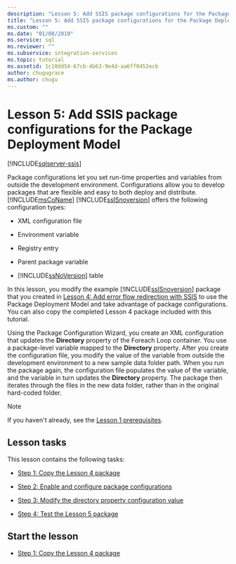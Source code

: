 ```yaml
---
description: "Lesson 5: Add SSIS package configurations for the Package Deployment Model"
title: "Lesson 5: Add SSIS package configurations for the Package Deployment Model | Microsoft Docs"
ms.custom: ""
ms.date: "01/08/2019"
ms.service: sql
ms.reviewer: ""
ms.subservice: integration-services
ms.topic: tutorial
ms.assetid: 1c10dd54-67cb-4b63-9e4d-aa6ff0452ecb
author: chugugrace
ms.author: chugu
---
```

# Lesson 5: Add SSIS package configurations for the Package Deployment Model

[!INCLUDE[sqlserver-ssis](../includes/applies-to-version/sqlserver-ssis.md)]



Package configurations let you set run-time properties and variables from outside the development environment. Configurations allow you to develop packages that are flexible and easy to both deploy and distribute. [!INCLUDE[msCoName](../includes/msconame-md.md)] [!INCLUDE[ssISnoversion](../includes/ssisnoversion-md.md)] offers the following configuration types:  
  
-   XML configuration file  
  
-   Environment variable  
  
-   Registry entry  
  
-   Parent package variable  
  
-   [!INCLUDE[ssNoVersion](../includes/ssnoversion-md.md)] table  
  
In this lesson, you modify the example [!INCLUDE[ssISnoversion](../includes/ssisnoversion-md.md)] package that you created in [Lesson 4: Add error flow redirection with SSIS](../integration-services/lesson-4-add-error-flow-redirection-with-ssis.md) to use the Package Deployment Model and take advantage of package configurations. You can also copy the completed Lesson 4 package  included with this tutorial. 

Using the Package Configuration Wizard, you create an XML configuration that updates the **Directory** property of the Foreach Loop container. You use a package-level variable mapped to the **Directory** property. After you create the configuration file, you modify the value of the variable from outside the development environment to a new sample data folder path. When you run the package again, the configuration file populates the value of the variable, and the variable in turn updates the **Directory** property. The package then iterates through the files in the new data folder, rather than in the original hard-coded folder.  
  
> [!NOTE]
> If you haven't already, see the [Lesson 1 prerequisites](../integration-services/lesson-1-create-a-project-and-basic-package-with-ssis.md#prerequisites).
  
## Lesson tasks  
This lesson contains the following tasks:  
  
-   [Step 1: Copy the Lesson 4 package](../integration-services/lesson-5-1-copying-the-lesson-4-package.md)  
  
-   [Step 2: Enable and configure package configurations](../integration-services/lesson-5-2-enabling-and-configuring-package-configurations.md)  
  
-   [Step 3: Modify the directory property configuration value](../integration-services/lesson-5-3-modifying-the-directory-property-configuration-value.md)  
  
-   [Step 4: Test the Lesson 5 package](../integration-services/lesson-5-4-testing-the-lesson-5-tutorial-package.md)  
  
## Start the lesson  
  
-   [Step 1: Copy the Lesson 4 package](../integration-services/lesson-5-1-copying-the-lesson-4-package.md)  
  
  
  
